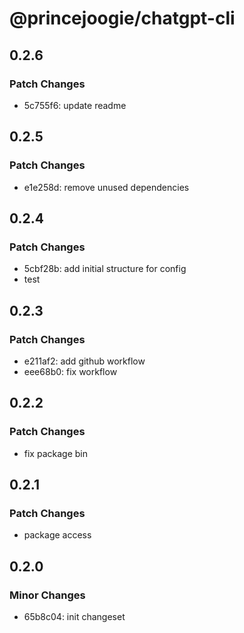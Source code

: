 # @princejoogie/chatgpt-cli

## 0.2.6

### Patch Changes

- 5c755f6: update readme

## 0.2.5

### Patch Changes

- e1e258d: remove unused dependencies

## 0.2.4

### Patch Changes

- 5cbf28b: add initial structure for config
- test

## 0.2.3

### Patch Changes

- e211af2: add github workflow
- eee68b0: fix workflow

## 0.2.2

### Patch Changes

- fix package bin

## 0.2.1

### Patch Changes

- package access

## 0.2.0

### Minor Changes

- 65b8c04: init changeset
